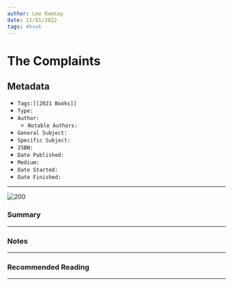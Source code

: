 ```yaml
---
author: Lee Ramsay
date: 11/01/2022
tags: #book
---
```



#  The Complaints

## Metadata

* `Tags:[[2021 Books]]`
* `Type:` 
* `Author:`
	* `Notable Authors:`
* `General Subject:`
* `Specific Subject:`
* `ISBN:`
* `Date Published:`
* `Medium:`
* `Date Started:`
* `Date Finished:`

---
![200](The_Complaints.png)

### Summary
---

### Notes
---

### Recommended Reading
---